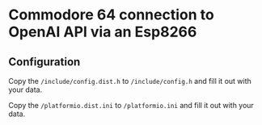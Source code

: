 # Commodore 64 connection to OpenAI API via an Esp8266

## Configuration

Copy the `/include/config.dist.h` to `/include/config.h` and fill it out with your data.

Copy the `/platformio.dist.ini` to `/platformio.ini` and fill it out with your data.
